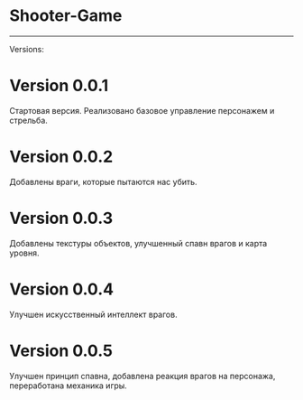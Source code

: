 # Shooter-Game
***
Versions:

Version 0.0.1
=============
Стартовая версия. Реализовано базовое управление персонажем и стрельба.

Version 0.0.2
=============
Добавлены враги, которые пытаются нас убить.

Version 0.0.3
=============
Добавлены текстуры объектов, улучшенный спавн врагов и карта уровня.

Version 0.0.4
=============
Улучшен искусственный интеллект врагов. 

Version 0.0.5
=============
Улучшен принцип спавна, добавлена реакция врагов на персонажа, переработана механика игры.